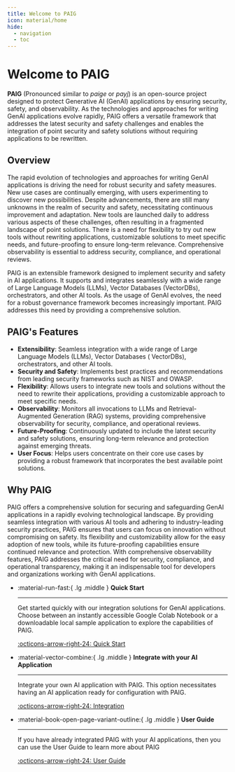 ```yaml
---
title: Welcome to PAIG
icon: material/home
hide:
  - navigation
  - toc
---
```


# Welcome to PAIG

**PAIG** (Pronounced similar to *paige* or *payj*) is an open-source project designed to protect Generative AI (GenAI)
applications by ensuring security, safety, and observability. As the technologies and approaches for writing GenAI
applications evolve rapidly, PAIG offers a versatile framework that addresses the latest security and safety challenges
and enables the integration of point security and safety solutions without requiring applications to be rewritten.

## Overview

The rapid evolution of technologies and approaches for writing GenAI applications is driving the need for robust
security and safety measures. New use cases are continually emerging, with users experimenting to discover new
possibilities. Despite advancements, there are still many unknowns in the realm of security and safety, necessitating
continuous improvement and adaptation. New tools are launched daily to address various aspects of these challenges,
often resulting in a fragmented landscape of point solutions. There is a need for flexibility to try out new tools
without rewriting applications, customizable solutions to meet specific needs, and future-proofing to ensure long-term
relevance. Comprehensive observability is essential to address security, compliance, and operational reviews.

PAIG is an extensible framework designed to implement security and safety in AI applications. It supports and integrates
seamlessly with a wide range of Large Language Models (LLMs), Vector Databases (VectorDBs), orchestrators, and other AI
tools. As the usage of GenAI evolves, the need for a robust governance framework becomes increasingly important. PAIG
addresses this need by providing a comprehensive solution.

## PAIG's Features

- **Extensibility**: Seamless integration with a wide range of Large Language Models (LLMs), Vector Databases (
  VectorDBs), orchestrators, and other AI tools.
- **Security and Safety**: Implements best practices and recommendations from leading security frameworks such as NIST
  and OWASP.
- **Flexibility**: Allows users to integrate new tools and solutions without the need to rewrite their applications,
  providing a customizable approach to meet specific needs.
- **Observability**: Monitors all invocations to LLMs and Retrieval-Augmented Generation (RAG) systems, providing
  comprehensive observability for security, compliance, and operational reviews.
- **Future-Proofing**: Continuously updated to include the latest security and safety solutions, ensuring long-term
  relevance and protection against emerging threats.
- **User Focus**: Helps users concentrate on their core use cases by providing a robust framework that incorporates the
  best available point solutions.

## Why PAIG

PAIG offers a comprehensive solution for securing and safeguarding GenAI applications in a rapidly evolving
technological landscape. By providing seamless integration with various AI tools and adhering to industry-leading
security practices, PAIG ensures that users can focus on innovation without compromising on safety. Its flexibility and
customizability allow for the easy adoption of new tools, while its future-proofing capabilities ensure continued
relevance and protection. With comprehensive observability features, PAIG addresses the critical need for security,
compliance, and operational transparency, making it an indispensable tool for developers and organizations working with
GenAI applications.

<div class="grid cards" markdown>

-   :material-run-fast:{ .lg .middle } __Quick Start__

    ---

    Get started quickly with our integration solutions for GenAI applications. Choose between an instantly accessible
    Google Colab Notebook or a downloadable local sample application to explore the capabilities of PAIG.

    [:octicons-arrow-right-24: Quick Start](quick-start/index.md)

-   :material-vector-combine:{ .lg .middle } __Integrate with your AI Application__

    ---

    Integrate your own AI application with PAIG. This option necessitates having an AI application ready for
    configuration with PAIG.

    [:octicons-arrow-right-24: Integration](integration/index.md)

-   :material-book-open-page-variant-outline:{ .lg .middle } __User Guide__

    ---

    If you have already integrated PAIG with your AI applications, then you can use the User Guide to learn more about PAIG

    [:octicons-arrow-right-24: User Guide](user-guide/index.md)

</div>
